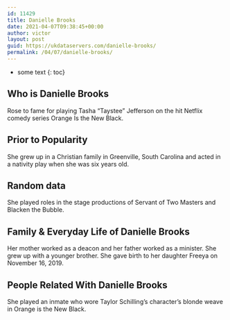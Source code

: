 ```yaml
---
id: 11429
title: Danielle Brooks
date: 2021-04-07T09:38:45+00:00
author: victor
layout: post
guid: https://ukdataservers.com/danielle-brooks/
permalink: /04/07/danielle-brooks/
---
```


* some text
{: toc}


## Who is Danielle Brooks



Rose to fame for playing Tasha &#8220;Taystee&#8221; Jefferson on the hit Netflix comedy series Orange Is the New Black. 

                
                
                
## Prior to Popularity



She grew up in a Christian family in Greenville, South Carolina and acted in a nativity play when she was six years old.

                
                
                
## Random data



She played roles in the stage productions of Servant of Two Masters and Blacken the Bubble.

                
                
                
## Family & Everyday Life of Danielle Brooks



Her mother worked as a deacon and her father worked as a minister. She grew up with a younger brother. She gave birth to her daughter Freeya on November 16, 2019.

                
                
                
## People Related With Danielle Brooks



She played an inmate who wore Taylor Schilling&#8217;s character&#8217;s blonde weave in Orange is the New Black.

                
              
            
          
          
          